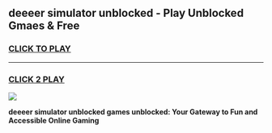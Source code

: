 
## deeeer simulator unblocked - Play Unblocked Gmaes & Free
<h3>
<a href="https://news.freeplayer.one?title=deeeer_simulator_unblocked&ref=16F">CLICK TO PLAY</a></h3>
<hr>

<h3>
<a href="https://news.freeplayer.one?title=deeeer_simulator_unblocked&ref=16F">CLICK 2 PLAY</a>
  
</h3>

<a href="https://news.freeplayer.one?title=deeeer_simulator_unblocked&ref=16F/"><img src="https://clearcache.store/games.png"></a>


**deeeer simulator unblocked games unblocked: Your Gateway to Fun and Accessible Online Gaming**
